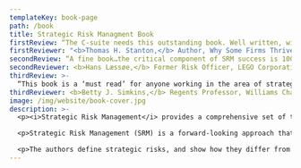 ```yaml
---
templateKey: book-page
path: /book
title: Strategic Risk Managment Book
firstReview: “The C-suite needs this outstanding book. Well written, with numerous apt examples, it provides a reliable guide to closing the gap between strategy and execution that bedevils so many company leaders.”
firstReviewer: "<b>Thomas H. Stanton,</b> Author, Why Some Firms Thrive While Others Fail: Governance and Management Lessons from the Crisis (Oxford, 2012)"
secondReview: “A fine book…the critical component of SRM success is 100% about the collaboration between the risk team and the rest of the organization.”
secondReviewer: <b>Hans Læssøe,</b> Former Risk Officer, LEGO Corporation
thirdReview: >-
  “This book is a ‘must read’ for anyone working in the area of strategic risk management (SRM).  The authors present innovative new ideas and tools for SRM, together with many insightful examples of companies that have successfully and unsuccessfully faced strategic risks.  These real-world examples bring the book to life and it was a pleasure to read!”
thirdReviewer: <b>Betty J. Simkins,</b> Regents Professor, Williams Chair, and Department Head of Finance, Spears School of Business, Oklahoma State University
image: /img/website/book-cover.jpg
description: >-
  <p><i>Strategic Risk Management</i> provides a comprehensive set of tools to help executives to plan systematically and practically not only to survive but to truly thrive in a competitive world that is increasing VUCA (Volatile, Uncertain, Complex, Ambiguous) world.</p>

  <p>Strategic Risk Management (SRM) is a forward-looking approach that helps teams see both threats and opportunities to their strategic position.  SRM gives organizations a competitive advantage over those stuck in outdated risk management practices. All organizations manage risks through traditional tools such as insurance and risk mitigation; some employ Enterprise Risk Management, which looks at risk holistically throughout the organization. These tools tend to focus organizational attention on past actions and compliance or looking in the rear-view mirror.  SRM provides a set of tools to help organizations look squarely out the front windshield.</p>

  <p>The authors define strategic risks, and show how they differ from operational risks, and why new tools are needed. The book provides a roadmap that describes architectural elements of SRM (knowledge, principles, structures, and tools) to show how leaders can integrate them to effectively design and implement a future facing SRM program. This book aims to provide executives with a clear understanding of how to think about strategy in ways that account for events or exposures that fundamentally threaten or enhance a firm’s competitive advantage.</p>
---
```

